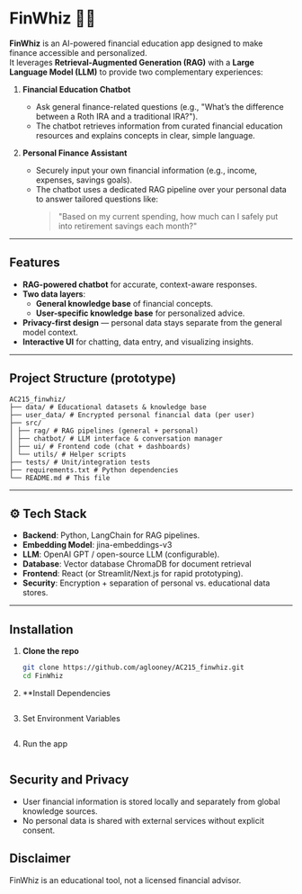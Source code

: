 # FinWhiz 🐋💸

**FinWhiz** is an AI-powered financial education app designed to make finance accessible and personalized.  
It leverages **Retrieval-Augmented Generation (RAG)** with a **Large Language Model (LLM)** to provide two complementary experiences:

1. **Financial Education Chatbot**  
   - Ask general finance-related questions (e.g., "What’s the difference between a Roth IRA and a traditional IRA?").  
   - The chatbot retrieves information from curated financial education resources and explains concepts in clear, simple language.

2. **Personal Finance Assistant**  
   - Securely input your own financial information (e.g., income, expenses, savings goals).  
   - The chatbot uses a dedicated RAG pipeline over your personal data to answer tailored questions like:  
     > "Based on my current spending, how much can I safely put into retirement savings each month?"

---

## Features

- **RAG-powered chatbot** for accurate, context-aware responses.  
- **Two data layers**:
  - **General knowledge base** of financial concepts.  
  - **User-specific knowledge base** for personalized advice.  
- **Privacy-first design** — personal data stays separate from the general model context.  
- **Interactive UI** for chatting, data entry, and visualizing insights.  

---

## Project Structure (prototype)
```
AC215_finwhiz/
├── data/ # Educational datasets & knowledge base
├── user_data/ # Encrypted personal financial data (per user)
├── src/
│ ├── rag/ # RAG pipelines (general + personal)
│ ├── chatbot/ # LLM interface & conversation manager
│ ├── ui/ # Frontend code (chat + dashboards)
│ └── utils/ # Helper scripts
├── tests/ # Unit/integration tests
├── requirements.txt # Python dependencies
└── README.md # This file
```

---

## ⚙️ Tech Stack

- **Backend**: Python, LangChain for RAG pipelines.  
- **Embedding Model**: jina-embeddings-v3
- **LLM**: OpenAI GPT / open-source LLM (configurable).  
- **Database**: Vector database ChromaDB for document retrieval
- **Frontend**: React (or Streamlit/Next.js for rapid prototyping).  
- **Security**: Encryption + separation of personal vs. educational data stores.  

---

## Installation

1. **Clone the repo**
   ```bash
   git clone https://github.com/aglooney/AC215_finwhiz.git
   cd FinWhiz
2. **Install Dependencies
    ```bash

    ```
3. Set Environment Variables
    ```bash
    ```
4. Run the app
    ```bash
    ```

## Security and Privacy
- User financial information is stored locally and separately from global knowledge sources.
- No personal data is shared with external services without explicit consent.

## Disclaimer
FinWhiz is an educational tool, not a licensed financial advisor.